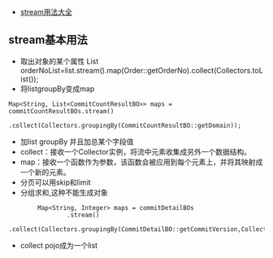 - [stream用法大全](https://www.cnblogs.com/owenma/p/12207330.html)
## stream基本用法
- 取出对象的某个属性 List orderNoList=list.stream().map(Order::getOrderNo).collect(Collectors.toList());
- 将listgroupBy变成map 
```
Map<String, List<CommitCountResultBO>> maps = commitCountResultBOs.stream()
                .collect(Collectors.groupingBy(CommitCountResultBO::getDomain));
```
- 加list groupBy 并且加总某个字段值
- collect：接收一个Collector实例，将流中元素收集成另外一个数据结构。
- map：接收一个函数作为参数，该函数会被应用到每个元素上，并将其映射成一个新的元素。
- 分页可以用skip和limit
- 分组求和,这种不能生成对象
```
        Map<String, Integer> maps = commitDetailBOs
                .stream()
                .collect(Collectors.groupingBy(CommitDetailBO::getCommitVersion,Collectors.summingInt(CommitDetailBO::getCommitSize)));
```
- collect pojo成为一个list
